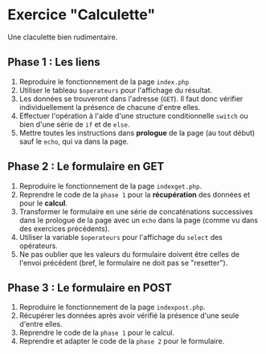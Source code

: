 Exercice "Calculette"
=====================
Une claculette bien rudimentaire.

Phase 1 : Les liens
-------------------
1. Reproduire le fonctionnement de la page `index.php`
1. Utiliser le tableau `$operateurs` pour l'affichage du résultat.
1. Les données se trouveront dans l'adresse (`GET`). Il faut donc vérifier individuellement la présence de chacune d'entre elles.
1. Effectuer l'opération à l'aide d'une structure conditionnelle `switch` ou bien d'une série de `if` et de `else`.
1. Mettre toutes les instructions dans __prologue__ de la page (au tout début) sauf le `echo`, qui va dans la page.


Phase 2 : Le formulaire en GET
------------------------------
1. Reproduire le fonctionnement de la page `indexget.php`.
1. Reprendre le code de la `phase 1` pour la **récupération** des données et pour le **calcul**.
1. Transformer le formulaire en une série de concaténations successives dans le prologue de la page avec un `echo` dans la page (comme vu dans des exercices précédents).
1. Utiliser la variable `$operateurs` pour l'affichage du `select` des opérateurs.
1. Ne pas oublier que les valeurs du formulaire doivent être celles de l'envoi précédent (bref, le formulaire ne doit pas se "resetter").

Phase 3 : Le formulaire en POST
-------------------------------
1. Reproduire le fonctionnement de la page `indexpost.php`.
1. Récupérer les données après avoir vérifié la présence d'une seule d'entre elles.
1. Reprendre le code de la `phase 1` pour le calcul.
1. Reprendre et adapter le code de la `phase 2` pour le formulaire.